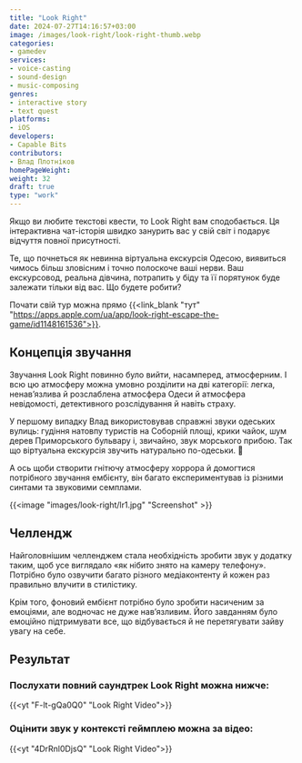 ```yaml
---
title: "Look Right"
date: 2024-07-27T14:16:57+03:00
image: /images/look-right/look-right-thumb.webp
categories:
- gamedev
services:
- voice-casting
- sound-design
- music-composing
genres:
- interactive story
- text quest
platforms:
- iOS
developers:
- Capable Bits
contributors:
- Влад Плотніков
homePageWeight:
weight: 32
draft: true
type: "work"
---
```


Якщо ви любите текстові квести, то Look Right вам сподобається. Ця інтерактивна чат-історія швидко занурить вас у свій світ і подарує відчуття повної присутності.

Те, що почнеться як невинна віртуальна екскурсія Одесою, виявиться чимось більш зловісним і точно полоскоче ваші нерви. Ваш екскурсовод, реальна дівчина, потрапить у біду та її порятунок буде залежати тільки від вас. Що будете робити?

Почати свій тур можна прямо {{<link_blank "тут" "https://apps.apple.com/ua/app/look-right-escape-the-game/id1148161536">}}.

## Концепція звучання

Звучання Look Right повинно було вийти, насамперед, атмосферним. І всю цю атмосферу можна умовно розділити на дві категорії: легка, ненав’язлива й розслаблена атмосфера Одеси й атмосфера невідомості, детективного розслідування й навіть страху.

У першому випадку Влад використовував справжні звуки одеських вулиць: гудіння натовпу туристів на Соборній площі, крики чайок, шум дерев Приморського бульвару і, звичайно, звук морського прибою. Так що віртуальна екскурсія звучить натурально по-одеськи. 🙂

А ось щоби створити гнітючу атмосферу хоррора й домогтися потрібного звучання ембієнту, він багато експериментував із різними синтами та звуковими семплами.

{{<image "images/look-right/lr1.jpg" "Screenshot" >}}

## Челлендж

Найголовнішим челленджем стала необхідність зробити звук у додатку таким, щоб усе виглядало «як нібито знято на камеру телефону». Потрібно було озвучити багато різного медіаконтенту й кожен раз правильно влучити в стилістику.

Крім того, фоновий ембієнт потрібно було зробити насиченим за емоціями, але водночас не дуже нав’язливим. Його завданням було емоційно підтримувати все, що відбувається й не перетягувати зайву увагу на себе.

## Результат

### Послухати повний саундтрек Look Right можна нижче:

{{<yt "F-lt-gQa0Q0" "Look Right Video">}}

### Оцінити звук у контексті геймплею можна за відео:

{{<yt "4DrRnl0DjsQ" "Look Right Video">}}